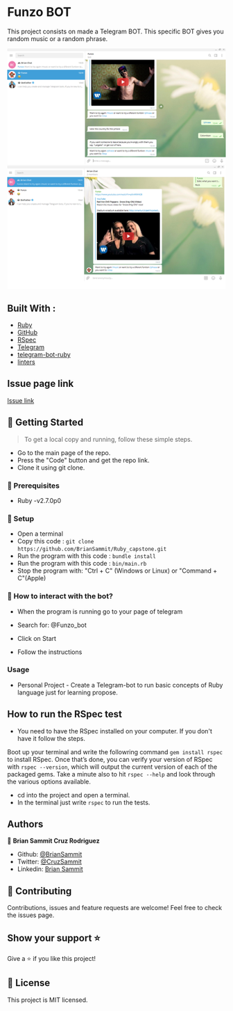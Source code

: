 # Funzo BOT

This project consists on made a Telegram BOT. This specific BOT gives you random music or a random phrase.

![screenshot](img/telegram.png)
![screenshot](img/telegram-1.png)

## Built With :

- [Ruby ](https://www.ruby-lang.org/en/)
- [GitHub](https://github.com/)
- [RSpec](https://rspec.info/)
- [Telegram ](https://telegram.org/)
- [telegram-bot-ruby](https://github.com/atipugin/telegram-bot-ruby)
- [linters](https://github.com/microverseinc/linters-config/tree/master/ruby)

## Issue page link

[Issue link](https://github.com/BrianSammit/Ruby_capstone/issues)

## 🔧 Getting Started

> To get a local copy and running, follow these simple steps.

- Go to the main page of the repo.
- Press the "Code" button and get the repo link.
- Clone it using git clone.

### 📝 Prerequisites

- Ruby -v2.7.0p0

### 📝 Setup

- Open a terminal
- Copy this code :
  `git clone https://github.com/BrianSammit/Ruby_capstone.git`
- Run the program with this code :
  `bundle install`
- Run the program with this code :
  `bin/main.rb`
- Stop the program with: "Ctrl + C" (Windows or Linux) or "Command + C"(Apple)

### 📝 How to interact with the bot?

- When the program is running go to your page of telegram

- Search for: @Funzo_bot

- Click on Start

- Follow the instructions

### Usage

- Personal Project - Create a Telegram-bot to run basic concepts of Ruby language just for learning propose.

## How to run the RSpec test

- You need to have the RSpec installed on your computer. If you don't have it follow the steps.

Boot up your terminal and write the followring command `gem install rspec` to install RSpec. Once that’s done, you can verify your version of RSpec with `rspec --version`, which will output the current version of each of the packaged gems. Take a minute also to hit `rspec --help` and look through the various options available.

- cd into the project and open a terminal.
- In the terminal just write `rspec` to run the tests.

## Authors

👤 **Brian Sammit Cruz Rodriguez**

- Github: [@BrianSammit](https://github.com/BrianSammit)
- Twitter: [@CruzSammit](https://twitter.com/CruzSammit)
- Linkedin: [Brian Sammit](https://www.linkedin.com/in/brian-sammit-cruz-rodriguez-5877551a8/)

## 🤝 Contributing

Contributions, issues and feature requests are welcome!
Feel free to check the issues page.

## Show your support ⭐️

Give a ⭐️ if you like this project!

## 📝 License

This project is MIT licensed.
